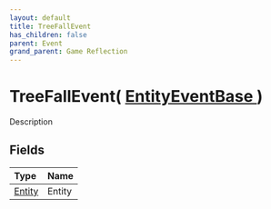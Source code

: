 ```yaml
---
layout: default
title: TreeFallEvent
has_children: false
parent: Event
grand_parent: Game Reflection
---
```

# TreeFallEvent( [ EntityEventBase ](/docs/game-reflection/events/entity_event_base) )
Description 

## Fields

| Type | Name |
|:-------------|:--------------|
| [Entity](/docs/game-reflection/classes/entity) | Entity |

